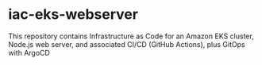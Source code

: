 # iac-eks-webserver

This repository contains Infrastructure as Code for an Amazon EKS cluster, Node.js web server, and associated CI/CD (GitHub Actions), plus GitOps with ArgoCD
